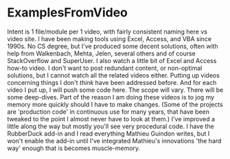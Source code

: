 # ExamplesFromVideo
Intent is 1 file/module per 1 video, with fairly consistent naming here vs video site.
I have been making tools using Excel, Access, and VBA since 1990s. No CS degree, but
I've produced some decent solutions, often with help from Walkenbach, Mehta, Jelen, 
several others and of course StackOverflow and SuperUser. I also watch a little bit
of Excel and Access how-to video. I don't want to post redundant content, or
non-optimal solutions, but I cannot watch all the related videos either. Putting 
up videos concerning things I don't _think_ have been addressed before. And for each
video I put up, I will push some code here. The scope will vary. There will be some 
deep-dives. Part of the reason I am doing these videos is to jog my memory more 
quickly should I have to make changes. (Some of the projects are 'production code' 
in continuous use for many years, that have been tweaked to the point I almost never
have to look at them.) I've improved a little along the way but mostly you'll see very
procedural code. I have the RubberDuck add-in and I read everything Mathieu Guindon 
writes, but I won't enable the add-in until I've integrated Mathieu's innovations 
'the hard way' enough that is becomes muscle-memory.
